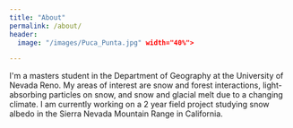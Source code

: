 ```yaml
---
title: "About"
permalink: /about/
header:
  image: "/images/Puca_Punta.jpg" width="40%">

---
```


I'm a masters student in the Department of Geography at the University of Nevada Reno. My areas of interest are snow and forest interactions, light-absorbing particles on snow, and snow and glacial melt due to a changing climate.  I am currently working on a 2 year field project studying snow albedo in the Sierra Nevada Mountain Range in California.
